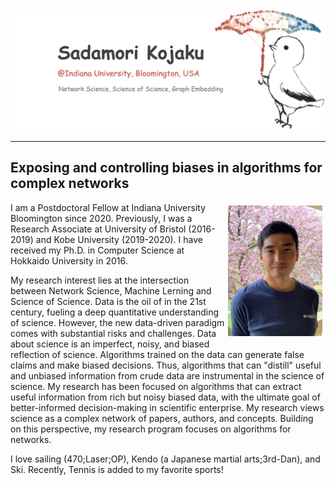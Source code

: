 <img style="max-height:300px;display:block;margin: 1.0rem auto" src="/attachments/skojaku-welcome-top-image.png" />

---
Exposing and controlling biases in algorithms for complex networks
----

<img style="width:30%;max-width:500px;float:right;padding:5px" src="/attachments/sada-2021.jpg#floatright" />

I am a Postdoctoral Fellow at Indiana University Bloomington since 2020. Previously, I was a Research Associate at University of Bristol (2016-2019) and Kobe University (2019-2020). I have received my Ph.D. in Computer Science at Hokkaido University in 2016.

My research interest lies at the intersection between Network Science, Machine Lerning and Science of Science.
Data is the oil of in the 21st century, fueling a deep quantitative understanding of science. However, the new data-driven paradigm comes with substantial risks and challenges. Data about science is an imperfect, noisy, and biased reflection of science. Algorithms trained on the data can generate false claims and make biased decisions. Thus, algorithms that can "distill" useful and unbiased information from crude data are instrumental in the science of science.
My research has been focused on algorithms that can extract useful information from rich but noisy biased data, with the ultimate goal of better-informed decision-making in scientific enterprise. My research views science as a complex network of papers, authors, and concepts. Building on this perspective, my research program focuses on algorithms for networks.

I love sailing (470;Laser;OP), Kendo (a Japanese martial arts;3rd-Dan), and Ski. Recently, Tennis is added to my favorite sports!
